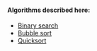 #### Algorithms described here:
* [Binary search](binary_search.py)
* [Bubble sort](bubble_sort.py)
* [Quicksort](quicksort.py)